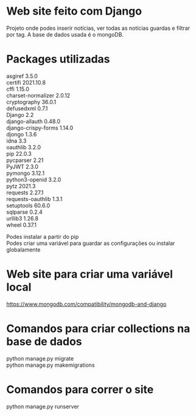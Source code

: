 # Web site feito com Django
Projeto onde podes inserir notícias, ver todas as notícias guardas e filtrar por tag. A base de dados usada é o mongoDB. <br> 

# Packages utilizadas
asgiref             3.5.0 <br>
certifi             2021.10.8 <br>
cffi                1.15.0 <br>
charset-normalizer  2.0.12 <br>
cryptography        36.0.1 <br>
defusedxml          0.7.1 <br>
Django              2.2 <br>
django-allauth      0.48.0 <br>
django-crispy-forms 1.14.0 <br>
djongo              1.3.6 <br>
idna                3.3 <br>
oauthlib            3.2.0 <br>
pip                 22.0.3 <br>
pycparser           2.21 <br>
PyJWT               2.3.0 <br>
pymongo             3.12.1 <br>
python3-openid      3.2.0 <br>
pytz                2021.3 <br>
requests            2.27.1 <br>
requests-oauthlib   1.3.1 <br>
setuptools          60.6.0 <br>
sqlparse            0.2.4 <br>
urllib3             1.26.8 <br>
wheel               0.37.1 <br>

Podes instalar a partir do pip <br>
Podes criar uma variável para guardar as configurações ou instalar globalamente <br>

# Web site para criar uma variável local
https://www.mongodb.com/compatibility/mongodb-and-django

# Comandos para criar collections na base de dados
python manage.py migrate <br> 
python manage.py makemigrations<br> 

# Comandos para correr o site <br>
python manage.py runserver <br>
